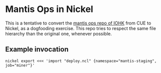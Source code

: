 # Mantis Ops in Nickel

This is a tentative to convert the [mantis ops repo of
IOHK](https://github.com/input-output-hk/mantis-ops) from CUE to Nickel, as a
dogfooding exercise. This repo tries to respect the same file hierarchy than the
original one, whenever possible.

## Example invocation

```
nickel export <<< 'import "deploy.ncl" {namespace="mantis-staging", job="miner"}'
```
